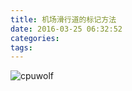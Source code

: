```yaml
---
title: 机场滑行道的标记方法
date: 2016-03-25 06:32:52
categories:
tags:
---
```




![cpuwolf](/images/data/attachment/201603/25/143207hise60zan61xe17n.png)

